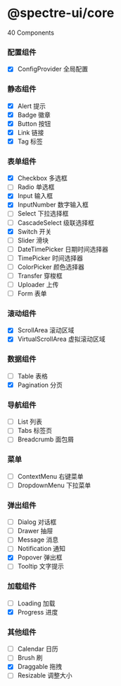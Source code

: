 # @spectre-ui/core

40 Components

### 配置组件

- [x] ConfigProvider 全局配置

### 静态组件

- [x] Alert 提示
- [x] Badge 徽章
- [x] Button 按钮
- [x] Link 链接
- [x] Tag 标签

### 表单组件

- [x] Checkbox 多选框
- [ ] Radio 单选框
- [x] Input 输入框
- [x] InputNumber 数字输入框
- [ ] Select 下拉选择框
- [ ] CascadeSelect 级联选择框
- [x] Switch 开关
- [ ] Slider 滑块
- [ ] DateTimePicker 日期时间选择器
- [ ] TimePicker 时间选择器
- [ ] ColorPicker 颜色选择器
- [ ] Transfer 穿梭框
- [ ] Uploader 上传
- [ ] Form 表单

### 滚动组件

- [x] ScrollArea 滚动区域
- [x] VirtualScrollArea 虚拟滚动区域

### 数据组件

- [ ] Table 表格
- [x] Pagination 分页

### 导航组件

- [ ] List 列表
- [ ] Tabs 标签页
- [ ] Breadcrumb 面包屑

### 菜单

- [ ] ContextMenu 右键菜单
- [ ] DropdownMenu 下拉菜单

### 弹出组件

- [ ] Dialog 对话框
- [ ] Drawer 抽屉
- [ ] Message 消息
- [ ] Notification 通知
- [x] Popover 弹出框
- [ ] Tooltip 文字提示

### 加载组件

- [ ] Loading 加载
- [x] Progress 进度

### 其他组件

- [ ] Calendar 日历
- [ ] Brush 刷
- [x] Draggable 拖拽
- [ ] Resizable 调整大小
